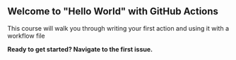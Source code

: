 ## Welcome to "Hello World" with GitHub Actions

This course will walk you through writing your first action and using it with a workflow file

**Ready to get started? Navigate to the first issue.**